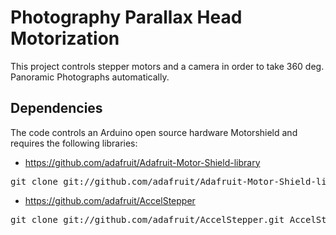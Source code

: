 Photography Parallax Head Motorization
=============

This project controls stepper motors and a camera in order to take 360 deg.
Panoramic Photographs automatically.

Dependencies
-------------

The code controls an Arduino open source hardware Motorshield and requires
the following libraries:

- https://github.com/adafruit/Adafruit-Motor-Shield-library
<pre>
git clone git://github.com/adafruit/Adafruit-Motor-Shield-library.git AFMotor
</pre>

- https://github.com/adafruit/AccelStepper
<pre>
git clone git://github.com/adafruit/AccelStepper.git AccelStepper
</pre>
